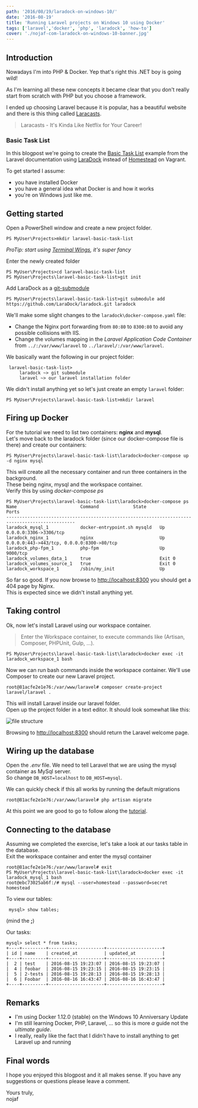 ```yaml
---
path: '2016/08/19/laradock-on-windows-10/'
date: '2016-08-19'
title: 'Running Laravel projects on Windows 10 using Docker'
tags: ['laravel','docker', 'php', 'laradock', 'how-to']
cover: './nojaf-com-laradock-on-windows-10-banner.jpg'
---
```


## Introduction

Nowadays I'm into PHP & Docker. Yep that's right this .NET boy is going wild!

As I'm learning all these new concepts it became clear that you don't really start from scratch with PHP but you choose a framework.

I ended up choosing Laravel because it is popular, has a beautiful website and there is this thing called [Laracasts](https://laracasts.com/).

> Laracasts - It's Kinda Like Netflix for Your Career!

### Basic Task List

In this blogpost we're going to create the [Basic Task List](https://laravel.com/docs/5.2/quickstart) example from the Laravel documentation using [LaraDock](https://github.com/LaraDock/laradock) instead of [Homestead](https://laravel.com/docs/5.2/homestead) on Vagrant.

To get started I assume:

*   you have installed Docker
*   you have a general idea what Docker is and how it works
*   you're on Windows just like me.

## Getting started

Open a PowerShell window and create a new project folder.

    PS MyUser\Projects>mkdir laravel-basic-task-list

_ProTip: start using [Terminal Wings](https://www.phrozensoft.com/2016/02/terminal_wings-12), it's super fancy_

Enter the newly created folder

    PS MyUser\Projects>cd laravel-basic-task-list
    PS MyUser\Projects\laravel-basic-task-list>git init

Add LaraDock as a [git-submodule]( https://git-scm.com/docs/git-submodule)

    PS MyUser\Projects\laravel-basic-task-list>git submodule add https://github.com/LaraDock/laradock.git laradock

We'll make some slight changes to the `laradock\docker-compose.yaml` file:

*   Change the Nginx port forwarding from `80:80` to `8300:80` to avoid any possible collisions with IIS.
*   Change the volumes mapping in the _Laravel Application Code Container_ from `../:/var/www/laravel` to `../laravel/:/var/www/laravel`.

We basically want the following in our project folder:

     laravel-basic-task-list>
         laradock ~> git submodule
         laravel ~> our laravel installation folder

We didn't install anything yet so let's just create an empty `laravel` folder:

    PS MyUser\Projects\laravel-basic-task-list>mkdir laravel

## Firing up Docker

For the tutorial we need to list two containers: **nginx** and **mysql**.  
Let's move back to the laradock folder (since our docker-compose file is there) and create our containers:

    PS MyUser\Projects\laravel-basic-task-list\laradock>docker-compose up -d nginx mysql

This will create all the necessary container and run three containers in the background.  
These being nginx, mysql and the workspace container.  
Verify this by using _docker-compose ps_

    PS MyUser\Projects\laravel-basic-task-list\laradock>docker-compose ps
    Name                        Command             State                      Ports
    ------------------------------------------------------------------------------------------------
    laradock_mysql_1            docker-entrypoint.sh mysqld   Up       0.0.0.0:3306->3306/tcp
    laradock_nginx_1            nginx                         Up       0.0.0.0:443->443/tcp, 0.0.0.0:8300->80/tcp
    laradock_php-fpm_1          php-fpm                       Up       9000/tcp
    laradock_volumes_data_1     true                          Exit 0
    laradock_volumes_source_1   true                          Exit 0
    laradock_workspace_1        /sbin/my_init                 Up

So far so good. If you now browse to [http://localhost:8300](http://localhost:8300) you should get a 404 page by Nginx.  
This is expected since we didn't install anything yet.

## Taking control

Ok, now let's install Laravel using our workspace container.

> Enter the Workspace container, to execute commands like (Artisan, Composer, PHPUnit, Gulp, ...).

    PS MyUser\Projects\laravel-basic-task-list\laradock>docker exec -it laradock_workspace_1 bash

Now we can run bash commands inside the workspace container. We'll use Composer to create our new Laravel project.

    root@81acfe2e1e76:/var/www/laravel# composer create-project laravel/laravel .

This will install Laravel inside our laravel folder.  
Open up the project folder in a text editor. It should look somewhat like this:

![file structure](./file-structure.png)

Browsing to [http://localhost:8300](http://localhost:8300) should return the Laravel welcome page.

## Wiring up the database

Open the _.env_ file. We need to tell Laravel that we are using the mysql container as MySql server.  
So change `DB_HOST=localhost` to `DB_HOST=mysql`.

We can quickly check if this all works by running the default migrations

    root@81acfe2e1e76:/var/www/laravel# php artisan migrate

At this point we are good to go to follow along the [tutorial](https://laravel.com/docs/5.2/quickstart#prepping-the-database).

## Connecting to the database

Assuming we completed the exercise, let's take a look at our tasks table in the database.  
Exit the workspace container and enter the mysql container

    root@81acfe2e1e76:/var/www/laravel# exit
    PS MyUser\Projects\laravel-basic-task-list\laradock>docker exec -it laradock_mysql_1 bash
    root@ebc73025ab6f:/# mysql --user=homestead --password=secret homestead

To view our tables:

     mysql> show tables;

(mind the **;**)

Our tasks:

    mysql> select * from tasks;
    +----+---------+---------------------+---------------------+
    | id | name    | created_at          | updated_at          |
    +----+---------+---------------------+---------------------+
    |  2 | test    | 2016-08-15 19:23:07 | 2016-08-15 19:23:07 |
    |  4 | foobar  | 2016-08-15 19:23:15 | 2016-08-15 19:23:15 |
    |  5 | 2-tests | 2016-08-15 19:28:13 | 2016-08-15 19:28:13 |
    |  6 | Foobar  | 2016-08-16 16:43:47 | 2016-08-16 16:43:47 |
    +----+---------+---------------------+---------------------+

## Remarks

*   I'm using Docker 1.12.0 (stable) on the Windows 10 Anniversary Update
*   I'm still learning Docker, PHP, Laravel, ... so this is more _a_ guide not the _ultimate guide_.
*   I really, really like the fact that I didn't have to install anything to get Laravel up and running

## Final words

I hope you enjoyed this blogpost and it all makes sense. If you have any suggestions or questions please leave a comment.

Yours truly,  
nojaf